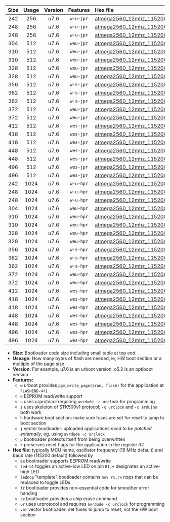 |Size|Usage|Version|Features|Hex file|
|:-:|:-:|:-:|:-:|:--|
|242|256|u7.6|`w-u-jpr`|[atmega2560_12mhz_115200bps_ur_vbl.hex](https://raw.githubusercontent.com/stefanrueger/urboot/main//atmega2560_12mhz_115200bps_ur_vbl.hex)|
|248|256|u7.6|`w-u-jpr`|[atmega2560_12mhz_115200bps_led+b7_ur_vbl.hex](https://raw.githubusercontent.com/stefanrueger/urboot/main//atmega2560_12mhz_115200bps_led+b7_ur_vbl.hex)|
|248|256|u7.6|`w-u-jpr`|[atmega2560_12mhz_115200bps_lednop_ur_vbl.hex](https://raw.githubusercontent.com/stefanrueger/urboot/main//atmega2560_12mhz_115200bps_lednop_ur_vbl.hex)|
|304|512|u7.6|`weu-jpr`|[atmega2560_12mhz_115200bps_ee_ur_vbl.hex](https://raw.githubusercontent.com/stefanrueger/urboot/main//atmega2560_12mhz_115200bps_ee_ur_vbl.hex)|
|310|512|u7.6|`weu-jpr`|[atmega2560_12mhz_115200bps_ee_led+b7_ur_vbl.hex](https://raw.githubusercontent.com/stefanrueger/urboot/main//atmega2560_12mhz_115200bps_ee_led+b7_ur_vbl.hex)|
|310|512|u7.6|`weu-jpr`|[atmega2560_12mhz_115200bps_ee_lednop_ur_vbl.hex](https://raw.githubusercontent.com/stefanrueger/urboot/main//atmega2560_12mhz_115200bps_ee_lednop_ur_vbl.hex)|
|328|512|u7.6|`weu-jpr`|[atmega2560_12mhz_115200bps_ee_led+b7_fr_ur_vbl.hex](https://raw.githubusercontent.com/stefanrueger/urboot/main//atmega2560_12mhz_115200bps_ee_led+b7_fr_ur_vbl.hex)|
|328|512|u7.6|`weu-jpr`|[atmega2560_12mhz_115200bps_ee_lednop_fr_ur_vbl.hex](https://raw.githubusercontent.com/stefanrueger/urboot/main//atmega2560_12mhz_115200bps_ee_lednop_fr_ur_vbl.hex)|
|356|512|u7.6|`w-s-jpr`|[atmega2560_12mhz_115200bps_vbl.hex](https://raw.githubusercontent.com/stefanrueger/urboot/main//atmega2560_12mhz_115200bps_vbl.hex)|
|362|512|u7.6|`w-s-jpr`|[atmega2560_12mhz_115200bps_led+b7_vbl.hex](https://raw.githubusercontent.com/stefanrueger/urboot/main//atmega2560_12mhz_115200bps_led+b7_vbl.hex)|
|362|512|u7.6|`w-s-jpr`|[atmega2560_12mhz_115200bps_lednop_vbl.hex](https://raw.githubusercontent.com/stefanrueger/urboot/main//atmega2560_12mhz_115200bps_lednop_vbl.hex)|
|372|512|u7.6|`weu-jpr`|[atmega2560_12mhz_115200bps_ee_led+b7_fr_ce_ur_vbl.hex](https://raw.githubusercontent.com/stefanrueger/urboot/main//atmega2560_12mhz_115200bps_ee_led+b7_fr_ce_ur_vbl.hex)|
|372|512|u7.6|`weu-jpr`|[atmega2560_12mhz_115200bps_ee_lednop_fr_ce_ur_vbl.hex](https://raw.githubusercontent.com/stefanrueger/urboot/main//atmega2560_12mhz_115200bps_ee_lednop_fr_ce_ur_vbl.hex)|
|412|512|u7.6|`wes-jpr`|[atmega2560_12mhz_115200bps_ee_vbl.hex](https://raw.githubusercontent.com/stefanrueger/urboot/main//atmega2560_12mhz_115200bps_ee_vbl.hex)|
|418|512|u7.6|`wes-jpr`|[atmega2560_12mhz_115200bps_ee_led+b7_vbl.hex](https://raw.githubusercontent.com/stefanrueger/urboot/main//atmega2560_12mhz_115200bps_ee_led+b7_vbl.hex)|
|418|512|u7.6|`wes-jpr`|[atmega2560_12mhz_115200bps_ee_lednop_vbl.hex](https://raw.githubusercontent.com/stefanrueger/urboot/main//atmega2560_12mhz_115200bps_ee_lednop_vbl.hex)|
|448|512|u7.6|`wes-jpr`|[atmega2560_12mhz_115200bps_ee_led+b7_fr_vbl.hex](https://raw.githubusercontent.com/stefanrueger/urboot/main//atmega2560_12mhz_115200bps_ee_led+b7_fr_vbl.hex)|
|448|512|u7.6|`wes-jpr`|[atmega2560_12mhz_115200bps_ee_lednop_fr_vbl.hex](https://raw.githubusercontent.com/stefanrueger/urboot/main//atmega2560_12mhz_115200bps_ee_lednop_fr_vbl.hex)|
|496|512|u7.6|`wes-jpr`|[atmega2560_12mhz_115200bps_ee_led+b7_fr_ce_vbl.hex](https://raw.githubusercontent.com/stefanrueger/urboot/main//atmega2560_12mhz_115200bps_ee_led+b7_fr_ce_vbl.hex)|
|496|512|u7.6|`wes-jpr`|[atmega2560_12mhz_115200bps_ee_lednop_fr_ce_vbl.hex](https://raw.githubusercontent.com/stefanrueger/urboot/main//atmega2560_12mhz_115200bps_ee_lednop_fr_ce_vbl.hex)|
|242|1024|u7.6|`w-u-hpr`|[atmega2560_12mhz_115200bps_ur.hex](https://raw.githubusercontent.com/stefanrueger/urboot/main//atmega2560_12mhz_115200bps_ur.hex)|
|248|1024|u7.6|`w-u-hpr`|[atmega2560_12mhz_115200bps_led+b7_ur.hex](https://raw.githubusercontent.com/stefanrueger/urboot/main//atmega2560_12mhz_115200bps_led+b7_ur.hex)|
|248|1024|u7.6|`w-u-hpr`|[atmega2560_12mhz_115200bps_lednop_ur.hex](https://raw.githubusercontent.com/stefanrueger/urboot/main//atmega2560_12mhz_115200bps_lednop_ur.hex)|
|304|1024|u7.6|`weu-hpr`|[atmega2560_12mhz_115200bps_ee_ur.hex](https://raw.githubusercontent.com/stefanrueger/urboot/main//atmega2560_12mhz_115200bps_ee_ur.hex)|
|310|1024|u7.6|`weu-hpr`|[atmega2560_12mhz_115200bps_ee_led+b7_ur.hex](https://raw.githubusercontent.com/stefanrueger/urboot/main//atmega2560_12mhz_115200bps_ee_led+b7_ur.hex)|
|310|1024|u7.6|`weu-hpr`|[atmega2560_12mhz_115200bps_ee_lednop_ur.hex](https://raw.githubusercontent.com/stefanrueger/urboot/main//atmega2560_12mhz_115200bps_ee_lednop_ur.hex)|
|328|1024|u7.6|`weu-hpr`|[atmega2560_12mhz_115200bps_ee_led+b7_fr_ur.hex](https://raw.githubusercontent.com/stefanrueger/urboot/main//atmega2560_12mhz_115200bps_ee_led+b7_fr_ur.hex)|
|328|1024|u7.6|`weu-hpr`|[atmega2560_12mhz_115200bps_ee_lednop_fr_ur.hex](https://raw.githubusercontent.com/stefanrueger/urboot/main//atmega2560_12mhz_115200bps_ee_lednop_fr_ur.hex)|
|356|1024|u7.6|`w-s-hpr`|[atmega2560_12mhz_115200bps.hex](https://raw.githubusercontent.com/stefanrueger/urboot/main//atmega2560_12mhz_115200bps.hex)|
|362|1024|u7.6|`w-s-hpr`|[atmega2560_12mhz_115200bps_led+b7.hex](https://raw.githubusercontent.com/stefanrueger/urboot/main//atmega2560_12mhz_115200bps_led+b7.hex)|
|362|1024|u7.6|`w-s-hpr`|[atmega2560_12mhz_115200bps_lednop.hex](https://raw.githubusercontent.com/stefanrueger/urboot/main//atmega2560_12mhz_115200bps_lednop.hex)|
|372|1024|u7.6|`weu-hpr`|[atmega2560_12mhz_115200bps_ee_led+b7_fr_ce_ur.hex](https://raw.githubusercontent.com/stefanrueger/urboot/main//atmega2560_12mhz_115200bps_ee_led+b7_fr_ce_ur.hex)|
|372|1024|u7.6|`weu-hpr`|[atmega2560_12mhz_115200bps_ee_lednop_fr_ce_ur.hex](https://raw.githubusercontent.com/stefanrueger/urboot/main//atmega2560_12mhz_115200bps_ee_lednop_fr_ce_ur.hex)|
|412|1024|u7.6|`wes-hpr`|[atmega2560_12mhz_115200bps_ee.hex](https://raw.githubusercontent.com/stefanrueger/urboot/main//atmega2560_12mhz_115200bps_ee.hex)|
|418|1024|u7.6|`wes-hpr`|[atmega2560_12mhz_115200bps_ee_led+b7.hex](https://raw.githubusercontent.com/stefanrueger/urboot/main//atmega2560_12mhz_115200bps_ee_led+b7.hex)|
|418|1024|u7.6|`wes-hpr`|[atmega2560_12mhz_115200bps_ee_lednop.hex](https://raw.githubusercontent.com/stefanrueger/urboot/main//atmega2560_12mhz_115200bps_ee_lednop.hex)|
|448|1024|u7.6|`wes-hpr`|[atmega2560_12mhz_115200bps_ee_led+b7_fr.hex](https://raw.githubusercontent.com/stefanrueger/urboot/main//atmega2560_12mhz_115200bps_ee_led+b7_fr.hex)|
|448|1024|u7.6|`wes-hpr`|[atmega2560_12mhz_115200bps_ee_lednop_fr.hex](https://raw.githubusercontent.com/stefanrueger/urboot/main//atmega2560_12mhz_115200bps_ee_lednop_fr.hex)|
|496|1024|u7.6|`wes-hpr`|[atmega2560_12mhz_115200bps_ee_led+b7_fr_ce.hex](https://raw.githubusercontent.com/stefanrueger/urboot/main//atmega2560_12mhz_115200bps_ee_led+b7_fr_ce.hex)|
|496|1024|u7.6|`wes-hpr`|[atmega2560_12mhz_115200bps_ee_lednop_fr_ce.hex](https://raw.githubusercontent.com/stefanrueger/urboot/main//atmega2560_12mhz_115200bps_ee_lednop_fr_ce.hex)|

- **Size:** Bootloader code size including small table at top end
- **Useage:** How many bytes of flash are needed, ie, HW boot section or a multiple of the page size
- **Version:** For example, u7.6 is an urboot version, o5.2 is an optiboot version
- **Features:**
  + `w` urboot provides `pgm_write_page(sram, flash)` for the application at `FLASHEND-4+1`
  + `e` EEPROM read/write support
  + `u` uses urprotocol requiring `avrdude -c urclock` for programming
  + `s` uses skeleton of STK500v1 protocol; `-c urclock` and `-c arduino` both work
  + `h` hardware boot section: make sure fuses are set for reset to jump to boot section
  + `j` vector bootloader: uploaded applications *need to be patched externally*, eg, using `avrdude -c urclock`
  + `p` bootloader protects itself from being overwritten
  + `r` preserves reset flags for the application in the register R2
- **Hex file:** typically MCU name, oscillator frequency (16 MHz default) and baud rate (115200 default) followed by
  + `ee` bootloader supports EEPROM read/write
  + `led-b1` toggles an active-low LED on pin `B1`, `+` designates an active-high LED
  + `lednop` "template" bootloader contains `mov rx,rx` nops that can be replaced to toggle LEDs
  + `fr` bootloader provides non-essential code for smoother error handing
  + `ce` bootloader provides a chip erase command
  + `ur` uses urprotocol and requires `avrdude -c urclock` for programming
  + `vbl` vector bootloader: set fuses to jump to reset, not the HW boot section

